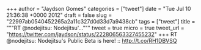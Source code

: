 
+++
author = "Jaydson Gomes"
categories = ["tweet"]
date = "Tue Jul 10 21:36:38 +0000 2012"
draft = false
slug = "22997ab0540452265a2a11c327d0d33d7a9438cb"
tags = ["tweet"]
title = """RT @nodejitsu: Nodejitsu'..."""
tweet = true
micro = true
tweet_url = "https://twitter.com/jaydson/status/222806563327455232"
+++
RT @nodejitsu: Nodejitsu's Public Beta is here! :: http://t.co/RH1DBVSQ
